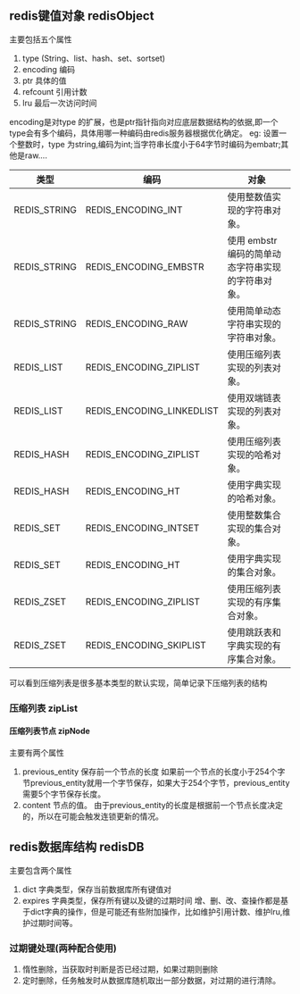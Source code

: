 ## redis键值对象 redisObject
主要包括五个属性
1. type (String、list、hash、set、sortset)
2. encoding  编码
3. ptr  具体的值
4. refcount 引用计数
5. lru 最后一次访问时间

encoding是对type 的扩展，也是ptr指针指向对应底层数据结构的依据,即一个type会有多个编码，具体用哪一种编码由redis服务器根据优化确定。
eg: 设置一个整数时，type 为string,编码为int;当字符串长度小于64字节时编码为embatr;其他是raw....

|类型	|编码	|对象 |
|----|-----|-----|
|REDIS_STRING	|REDIS_ENCODING_INT	|使用整数值实现的字符串对象。|
|REDIS_STRING	|REDIS_ENCODING_EMBSTR	|使用 embstr 编码的简单动态字符串实现的字符串对象。|
|REDIS_STRING	|REDIS_ENCODING_RAW	|使用简单动态字符串实现的字符串对象。|
|REDIS_LIST	|REDIS_ENCODING_ZIPLIST	|使用压缩列表实现的列表对象。|
|REDIS_LIST	|REDIS_ENCODING_LINKEDLIST	|使用双端链表实现的列表对象。|
|REDIS_HASH	|REDIS_ENCODING_ZIPLIST	|使用压缩列表实现的哈希对象。|
|REDIS_HASH	|REDIS_ENCODING_HT	|使用字典实现的哈希对象。|
|REDIS_SET	|REDIS_ENCODING_INTSET	|使用整数集合实现的集合对象。|
|REDIS_SET	|REDIS_ENCODING_HT	|使用字典实现的集合对象。|
|REDIS_ZSET	|REDIS_ENCODING_ZIPLIST	|使用压缩列表实现的有序集合对象。|
|REDIS_ZSET	|REDIS_ENCODING_SKIPLIST	|使用跳跃表和字典实现的有序集合对象。|
可以看到压缩列表是很多基本类型的默认实现，简单记录下压缩列表的结构
### 压缩列表 zipList
#### 压缩列表节点 zipNode
主要有两个属性
1. previous_entity 保存前一个节点的长度 如果前一个节点的长度小于254个字节previous_entity就用一个字节保存，如果大于254个字节，previous_entity需要5个字节保存长度。
2. content 节点的值。
由于previous_entity的长度是根据前一个节点长度决定的，所以在可能会触发连锁更新的情况。
## redis数据库结构 redisDB
主要包含两个属性
1. dict 字典类型，保存当前数据库所有键值对
2. expires 字典类型，保存所有键以及键的过期时间
增、删、改、查操作都是基于dict字典的操作，但是可能还有些附加操作，比如维护引用计数、维护lru,维护过期时间等。
### 过期键处理(两种配合使用)
1. 惰性删除，当获取时判断是否已经过期，如果过期则删除
2. 定时删除，任务触发时从数据库随机取出一部分数据，对过期的进行清除。
